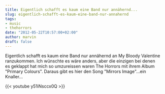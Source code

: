 ```yaml
---
title: Eigentlich schafft es kaum eine Band nur annähernd...
slug: eigentlich-schafft-es-kaum-eine-band-nur-annahernd
tags:
- music
- thehorrors
date: "2012-05-22T10:57:00+02:00"
author: marvin
draft: false
---
```

Eigentlich schafft es kaum eine Band nur annähernd an My Bloody
Valentine ranzukommen. Ich wünschte es wäre anders, aber die einzigen
bei denen es geklappt hat mich so umzureissen waren The Horrors mit
ihrem Album "Primary Colours". Daraus gibt es hier den Song "Mirrors
Image"...ein Knaller...

{{< youtube y51iNsccx0Q >}}
